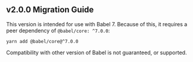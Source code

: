 ## v2.0.0 Migration Guide

This version is intended for use with Babel 7.
Because of this, it requires a peer dependency of `@babel/core: ^7.0.0`:

`yarn add @babel/core@^7.0.0`

Compatibility with other version of Babel is not guaranteed, or supported.
